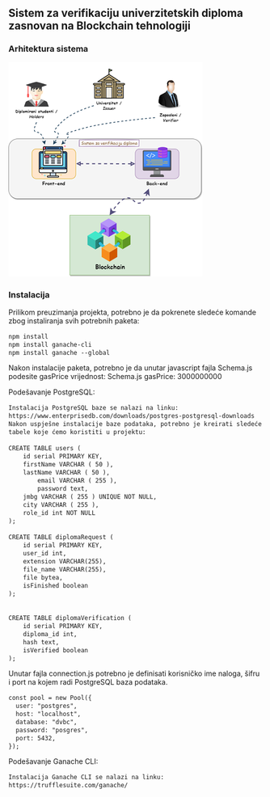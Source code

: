 ## Sistem za verifikaciju univerzitetskih diploma zasnovan na Blockchain tehnologiji

### Arhitektura sistema

![This is an image](SystemArchitecture.png)



### Instalacija
Prilikom preuzimanja projekta, potrebno je da pokrenete sledeće komande zbog instaliranja svih potrebnih paketa:

```
npm install
npm install ganache-cli
npm install ganache --global
```


Nakon instalacije paketa, potrebno je da unutar javascript fajla Schema.js podesite gasPrice vrijednost:
Schema.js
gasPrice: 3000000000

Podešavanje PostgreSQL:
```
Instalacija PostgreSQL baze se nalazi na linku: https://www.enterprisedb.com/downloads/postgres-postgresql-downloads
Nakon uspješne instalacije baze podataka, potrebno je kreirati sledeće tabele koje ćemo koristiti u projektu:

CREATE TABLE users (
	id serial PRIMARY KEY,
	firstName VARCHAR ( 50 ),
	lastName VARCHAR ( 50 ),
        email VARCHAR ( 255 ),
        password text,
	jmbg VARCHAR ( 255 ) UNIQUE NOT NULL,
	city VARCHAR ( 255 ),
	role_id int NOT NULL
);

CREATE TABLE diplomaRequest (
	id serial PRIMARY KEY,
	user_id int,
	extension VARCHAR(255),
	file_name VARCHAR(255),
	file bytea,
	isFinished boolean
);


CREATE TABLE diplomaVerification (
	id serial PRIMARY KEY,
	diploma_id int,
	hash text,
	isVerified boolean
);
```


Unutar fajla connection.js potrebno je definisati korisničko ime naloga, šifru i port na kojem radi PostgreSQL baza podataka.
```
const pool = new Pool({
  user: "postgres",
  host: "localhost",
  database: "dvbc",
  password: "posgres",
  port: 5432,
});
```

Podešavanje Ganache CLI:
```
Instalacija Ganache CLI se nalazi na linku: https://trufflesuite.com/ganache/
```
